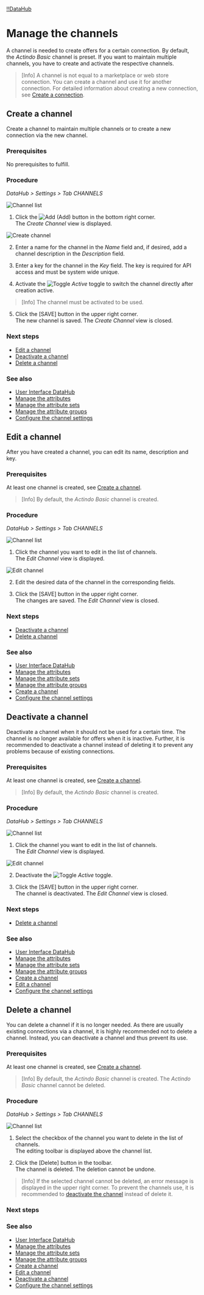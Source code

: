 [!!DataHub](Actindo/DataHub)

# Manage the channels

A channel is needed to create offers for a certain connection. By default, the *Actindo Basic* channel is preset. If you want to maintain multiple channels, you have to create and activate the respective channels.

> [Info] A channel is not equal to a marketplace or web store connection. You can create a channel and use it for another connection. For detailed information about creating a new connection, see [Create a connection](to_be_completed).

## Create a channel

Create a channel to maintain multiple channels or to create a new connection via the new channel.

### Prerequisites

No prerequisites to fulfill.

### Procedure
*DataHub > Settings > Tab CHANNELS*

![Channel list](/Assets/Screenshots/DataHub/Settings/Channels/ChannelList.png "[Channel list]")

1. Click the ![Add](/Assets/Icons/Plus01.png "[Add]") (Add) button in the bottom right corner.   
  The *Create Channel* view is displayed.

  ![Create channel](/Assets/Screenshots/DataHub/Settings/Channels/CreateChannel.png "[Create channel]")

2. Enter a name for the channel in the *Name* field and, if desired, add a channel description in the  *Description* field.

3. Enter a key for the channel in the *Key* field. The key is required for API access and must be system wide unique.

4. Activate the ![Toggle](/Assets/Icons/Toggle.png "[Toggle]") *Active* toggle to switch the channel directly after creation active.

  > [Info] The channel must be activated to be used.

5. Click the [SAVE] button in the upper right corner.   
  The new channel is saved. The *Create Channel* view is closed.  

### Next steps

- [Edit a channel](#edit-a-channel)
- [Deactivate a channel](#deactivate-a-channel)
- [Delete a channel](#delete-a-channel)

### See also

- [User Interface DataHub](/DataHub/UserInterface/00_UserInterface.md)
- [Manage the attributes](01_ManageAttributes.md)
- [Manage the attribute sets](02_ManageAttributeSets.md)
- [Manage the attribute groups](03_ManageGroups.md)
- [Configure the channel settings](/PIM/Integration/ConfigureChannels.md)


## Edit a channel

After you have created a channel, you can edit its name, description and key.

### Prerequisites

At least one channel is created, see [Create a channel](/DataHub/Integration/CreateChannel.md).

> [Info] By default, the *Actindo Basic* channel is created.

### Procedure
*DataHub > Settings > Tab CHANNELS*

![Channel list](/Assets/Screenshots/DataHub/Settings/Channels/ChannelList.png "[Channel list]")

1. Click the channel you want to edit in the list of channels.   
  The *Edit Channel* view is displayed.

  ![Edit channel](/Assets/Screenshots/DataHub/Settings/Channels/EditChannel.png "[Edit channel]")

2. Edit the desired data of the channel in the corresponding fields.

3. Click the [SAVE] button in the upper right corner.   
  The changes are saved. The *Edit Channel* view is closed.  

### Next steps

- [Deactivate a channel](#deactivate-a-channel)
- [Delete a channel](#delete-a-channel)

### See also

- [User Interface DataHub](/DataHub/UserInterface/00_UserInterface.md)
- [Manage the attributes](01_ManageAttributes.md)
- [Manage the attribute sets](02_ManageAttributeSets.md)
- [Manage the attribute groups](03_ManageGroups.md)
- [Create a channel](#create-a-channel)
- [Configure the channel settings](/PIM/Integration/ConfigureChannels.md)


## Deactivate a channel

Deactivate a channel when it should not be used for a certain time. The channel is no longer available for offers when it is inactive. Further, it is recommended to deactivate a channel instead of deleting it to prevent any problems because of existing connections.

### Prerequisites

At least one channel is created, see [Create a channel](#create-a-channel).

> [Info] By default, the *Actindo Basic* channel is created.

### Procedure
*DataHub > Settings > Tab CHANNELS*

![Channel list](/Assets/Screenshots/DataHub/Settings/Channels/ChannelList.png "[Channel list]")

1. Click the channel you want to edit in the list of channels.   
  The *Edit Channel* view is displayed.

  ![Edit channel](/Assets/Screenshots/DataHub/Settings/Channels/EditChannel.png "[Edit channel]")

2. Deactivate the ![Toggle](/Assets/Icons/Toggle.png "[Toggle]") *Active* toggle.

3. Click the [SAVE] button in the upper right corner.   
  The channel is deactivated. The *Edit Channel* view is closed.

### Next steps

- [Delete a channel](#delete-a-channel)

### See also

- [User Interface DataHub](/DataHub/UserInterface/00_UserInterface.md)
- [Manage the attributes](01_ManageAttributes.md)
- [Manage the attribute sets](02_ManageAttributeSets.md)
- [Manage the attribute groups](03_ManageGroups.md)
- [Create a channel](#create-a-channel)
- [Edit a channel](#edit-a-channel)
- [Configure the channel settings](/PIM/Integration/ConfigureChannels.md)


## Delete a channel

You can delete a channel if it is no longer needed. As there are usually existing connections via a channel, it is highly recommended not to delete a channel. Instead, you can deactivate a channel and thus prevent its use.

### Prerequisites

At least one channel is created, see [Create a channel](#create-a-channel).

> [Info] By default, the *Actindo Basic* channel is created. The *Actindo Basic* channel cannot be deleted.

### Procedure
*DataHub > Settings > Tab CHANNELS*

![Channel list](/Assets/Screenshots/DataHub/Settings/Channels/ChannelList.png "[Channel list]")

1. Select the checkbox of the channel you want to delete in the list of channels.    
  The editing toolbar is displayed above the channel list.

2. Click the [Delete] button in the toolbar.  
  The channel is deleted. The deletion cannot be undone.

  > [Info]  If the selected channel cannot be deleted, an error message is displayed in the upper right corner. To prevent the channels use, it is recommended to [deactivate the channel](#deactivate-a-channel) instead of delete it.

### Next steps


### See also

- [User Interface DataHub](/DataHub/UserInterface/00_UserInterface.md)
- [Manage the attributes](01_ManageAttributes.md)
- [Manage the attribute sets](02_ManageAttributeSets.md)
- [Manage the attribute groups](03_ManageGroups.md)
- [Create a channel](#create-a-channel)
- [Edit a channel](#edit-a-channel)
- [Deactivate a channel](#deactivate-a-channel)
- [Configure the channel settings](/PIM/Integration/ConfigureChannels.md)
